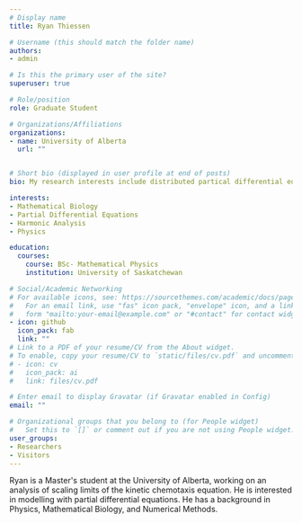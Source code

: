```yaml
---
# Display name
title: Ryan Thiessen

# Username (this should match the folder name)
authors:
- admin

# Is this the primary user of the site?
superuser: true

# Role/position
role: Graduate Student

# Organizations/Affiliations
organizations:
- name: University of Alberta
  url: ""


# Short bio (displayed in user profile at end of posts)
bio: My research interests include distributed partical differential equations, mathematical biology, and physics.

interests:
- Mathematical Biology 
- Partial Differential Equations
- Harmonic Analysis
- Physics

education:
  courses:
    course: BSc- Mathematical Physics
    institution: University of Saskatchewan

# Social/Academic Networking
# For available icons, see: https://sourcethemes.com/academic/docs/page-builder/#icons
#   For an email link, use "fas" icon pack, "envelope" icon, and a link in the
#   form "mailto:your-email@example.com" or "#contact" for contact widget.
- icon: github
  icon_pack: fab
  link: ""
# Link to a PDF of your resume/CV from the About widget.
# To enable, copy your resume/CV to `static/files/cv.pdf` and uncomment the lines below.
# - icon: cv
#   icon_pack: ai
#   link: files/cv.pdf

# Enter email to display Gravatar (if Gravatar enabled in Config)
email: ""

# Organizational groups that you belong to (for People widget)
#   Set this to `[]` or comment out if you are not using People widget.
user_groups:
- Researchers
- Visitors
---
```

Ryan is a Master's student at the University of Alberta, working on an analysis of scaling limits
of the kinetic chemotaxis equation. He is interested in modelling with partial differential equations.
He has a background in Physics, Mathematical Biology, and Numerical Methods. 

